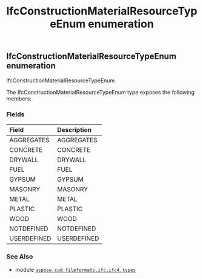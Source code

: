 ﻿---
title: IfcConstructionMaterialResourceTypeEnum enumeration
second_title: Aspose.CAD for Python via .NET API References
description: 
type: docs
weight: 2310
url: /python-net/aspose.cad.fileformats.ifc.ifc4.types/ifcconstructionmaterialresourcetypeenum/
is_root: false
---

## IfcConstructionMaterialResourceTypeEnum enumeration

IfcConstructionMaterialResourceTypeEnum



The IfcConstructionMaterialResourceTypeEnum type exposes the following members:

### Fields
| Field | Description |
| :- | :- |
| AGGREGATES | AGGREGATES |
| CONCRETE | CONCRETE |
| DRYWALL | DRYWALL |
| FUEL | FUEL |
| GYPSUM | GYPSUM |
| MASONRY | MASONRY |
| METAL | METAL |
| PLASTIC | PLASTIC |
| WOOD | WOOD |
| NOTDEFINED | NOTDEFINED |
| USERDEFINED | USERDEFINED |



### See Also
* module [`aspose.cad.fileformats.ifc.ifc4.types`](..)
